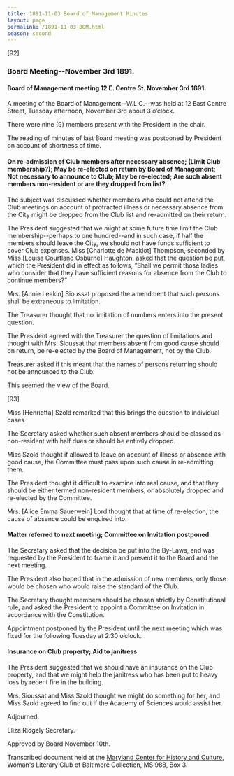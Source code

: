 ```yaml
---
title: 1891-11-03 Board of Management Minutes
layout: page
permalink: /1891-11-03-BOM.html
season: second
---
```


<style>
    #maincontent{
        font-size:1.4em;
    }
</style>
[92]

### Board Meeting--November 3rd 1891.

#### Board of Management meeting 12 E. Centre St. November 3rd 1891.

A meeting of the Board of Management--W.L.C.--was held at 12 East Centre Street, Tuesday afternoon, November 3rd about 3 o’clock.

There were nine (9) members present with the President in the chair.

The reading of minutes of last Board meeting was postponed by President on account of shortness of time.

#### On re-admission of Club members after necessary absence; (Limit Club membership?); May be re-elected on return by Board of Management; Not necessary to announce to Club; May be re-elected; Are such absent members non-resident or are they dropped from list?

The subject was discussed whether members who could not attend the Club meetings on account of protracted illness or necessary absence from the City might be dropped from the Club list and re-admitted on their return.

The President suggested that we might at some future time limit the Club membership--perhaps to one hundred--and in such case, if half the members should leave the City, we should not have funds sufficient to cover Club expenses. Miss [Charlotte de Macklot] Thompson, seconded by Miss [Louisa Courtland Osburne] Haughton, asked that the question be put, which the President did in effect as follows, “Shall we permit those ladies who consider that they have sufficient reasons for absence from the Club to continue members?”

Mrs. [Annie Leakin] Sioussat proposed the amendment that such persons shall be extraneous to limitation.

The Treasurer thought that no limitation of numbers enters into the present question.

The President agreed with the Treasurer the question of limitations and thought with Mrs. Sioussat that members absent from good cause should on return, be re-elected by the Board of Management, not by the Club.

Treasurer asked if this meant that the names of persons returning should not be announced to the Club.

This seemed the view of the Board.

[93]

Miss [Henrietta] Szold remarked that this brings the question to individual cases.

The Secretary asked whether such absent members should be classed as non-resident with half dues or should be entirely dropped.

Miss Szold thought if allowed to leave on account of illness or absence with good cause, the Committee must pass upon such cause in re-admitting them.

The President thought it difficult to examine into real cause, and that they should be either termed non-resident members, or absolutely dropped and re-elected by the Committee.

Mrs. [Alice Emma Sauerwein] Lord thought that at time of re-election, the cause of absence could be enquired into.

#### Matter referred to next meeting; Committee on Invitation postponed

The Secretary asked that the decision be put into the By-Laws, and was requested by the President to frame it and present it to the Board and the next meeting.

The President also hoped that in the admission of new members, only those would be chosen who would raise the standard of the Club.

The Secretary thought members should be chosen strictly by Constitutional rule, and asked the President to appoint a Committee on Invitation in accordance with the Constitution.

Appointment postponed by the President until the next meeting which was fixed for the following Tuesday at 2.30 o’clock.

#### Insurance on Club property; Aid to janitress

The President suggested that we should have an insurance on the Club property, and that we might help the janitress who has been put to heavy loss by recent fire in the building.

Mrs. Sioussat and Miss Szold thought we might do something for her, and Miss Szold agreed to find out if the Academy of Sciences would assist her.

Adjourned.

Eliza Ridgely
Secretary.

Approved by Board November 10th.

Transcribed document held at the [Maryland Center for History and Culture](http://mdhs.org/), Woman's Literary Club of Baltimore Collection, MS 988, Box 3. 